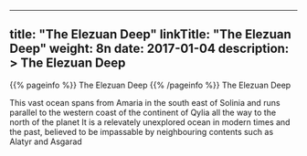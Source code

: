 
---
title: "The Elezuan Deep"
linkTitle: "The Elezuan Deep"
weight: 8n
date: 2017-01-04
description: >
 The Elezuan Deep
---

{{% pageinfo %}}
The Elezuan Deep
{{% /pageinfo %}}
The Elezuan Deep

This vast ocean spans from Amaria in the south east of Solinia and runs parallel to the western coast of the continent of Qylia all the way to the north of the planet   It is a relevately unexplored ocean in modern times and the past, believed to be impassable by neighbouring contents such as Alatyr and Asgarad